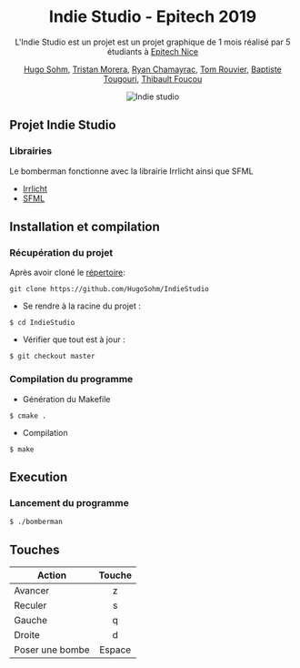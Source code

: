 <div align="center"><h1>Indie Studio - Epitech 2019</h1>

L'Indie Studio est un projet est un projet graphique de 1 mois réalisé par 5 étudiants à [Epitech Nice](https://www.epitech.eu/fr/)

[Hugo Sohm](https://github.com/HugoSohm), [Tristan Morera](https://github.com/HByser), [Ryan Chamayrac](https://github.com/RyanChamayrac), [Tom Rouvier](https://github.com/Daykem), [Baptiste Tougouri](https://github.com/Popolipolipopo), [Thibault Foucou](https://github.com/foucouthibault)

<img src="https://i.jeuxactus.com/datas/jeux/s/u/super-bomberman-r/vu/super-bomberman-r-58bfb9daa8892.jpg" alt="Indie studio" /></div>

## Projet Indie Studio

### Librairies

Le bomberman fonctionne avec la librairie Irrlicht ainsi que SFML

- [Irrlicht](http://irrlicht.sourceforge.net/docu)
- [SFML](https://www.sfml-dev.org/index-fr.php)

## Installation et compilation

### Récupération du projet

Après avoir cloné le [répertoire](https://github.com/HugoSohm/IndieStudio):

```
git clone https://github.com/HugoSohm/IndieStudio
```

- Se rendre à la racine du projet :

```
$ cd IndieStudio
```

- Vérifier que tout est à jour :

```
$ git checkout master
```

### Compilation du programme

- Génération du Makefile

```
$ cmake .
```

- Compilation

```
$ make
```


## Execution

### Lancement du programme

```
$ ./bomberman
```

## Touches

| Action                | Touche |
| --------------------- |:------:|
| Avancer               |   z    |
| Reculer               |   s    |
| Gauche                |   q    |
| Droite                |   d    |
| Poser une bombe       | Espace |
